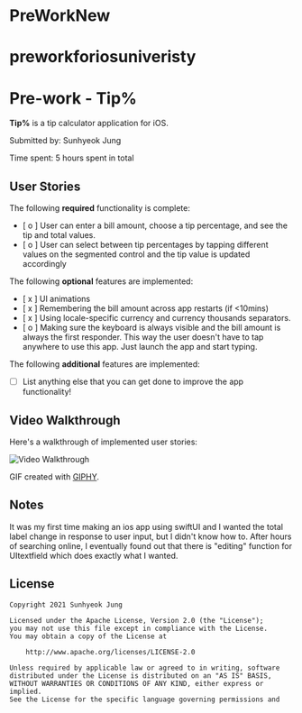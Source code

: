 # PreWorkNew
# preworkforiosuniveristy
# Pre-work - Tip%

**Tip%** is a tip calculator application for iOS.

Submitted by: Sunhyeok Jung

Time spent: 5 hours spent in total

## User Stories

The following **required** functionality is complete:

* [ o ] User can enter a bill amount, choose a tip percentage, and see the tip and total values.
* [ o ] User can select between tip percentages by tapping different values on the segmented control and the tip value is updated accordingly

The following **optional** features are implemented:

* [ x ] UI animations
* [ x ] Remembering the bill amount across app restarts (if <10mins)
* [ x ] Using locale-specific currency and currency thousands separators.
* [ o ] Making sure the keyboard is always visible and the bill amount is always the first responder. This way the user doesn't have to tap anywhere to use this app. Just launch the app and start typing.

The following **additional** features are implemented:

- [ ] List anything else that you can get done to improve the app functionality!

## Video Walkthrough

Here's a walkthrough of implemented user stories:

<img src='https://imgur.com/gallery/repIaoZ' title='Video Walkthrough' width='' alt='Video Walkthrough' />

GIF created with [GIPHY](https://giphy.com).

## Notes

It was my first time making an ios app using swiftUI and I wanted the total label change in response to user input, but I didn't know how to. After hours of searching online, I eventually found out that there is "editing" function for UItextfield which does exactly what I wanted.

## License

    Copyright 2021 Sunhyeok Jung

    Licensed under the Apache License, Version 2.0 (the "License");
    you may not use this file except in compliance with the License.
    You may obtain a copy of the License at

        http://www.apache.org/licenses/LICENSE-2.0

    Unless required by applicable law or agreed to in writing, software
    distributed under the License is distributed on an "AS IS" BASIS,
    WITHOUT WARRANTIES OR CONDITIONS OF ANY KIND, either express or implied.
    See the License for the specific language governing permissions and
